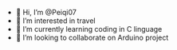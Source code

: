 - 👋 Hi, I’m @Peiqi07
- 👀 I’m interested in travel
- 🌱 I’m currently learning coding in C linguage
- 💞️ I’m looking to collaborate on Arduino project

<!---
Peiqi07/Peiqi07 is a ✨ special ✨ repository because its `README.md` (this file) appears on your GitHub profile.
You can click the Preview link to take a look at your changes.
--->
